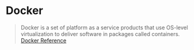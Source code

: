 # Docker

> Docker is a set of platform as a service products that use OS-level 
> virtualization to deliver software in packages called containers.
> [Docker Reference](https://docs.docker.com/)
